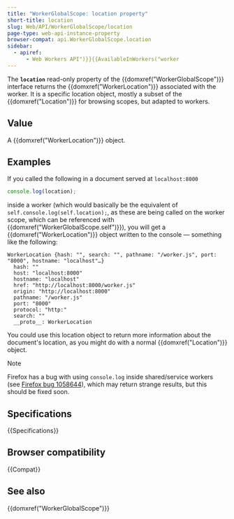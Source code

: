 ```yaml
---
title: "WorkerGlobalScope: location property"
short-title: location
slug: Web/API/WorkerGlobalScope/location
page-type: web-api-instance-property
browser-compat: api.WorkerGlobalScope.location
sidebar:
  - apiref:
      - Web Workers API")}}{{AvailableInWorkers("worker
---
```


The **`location`** read-only property of the {{domxref("WorkerGlobalScope")}} interface returns the {{domxref("WorkerLocation")}} associated with the worker. It is a specific location object, mostly a subset of the {{domxref("Location")}} for browsing scopes, but adapted to workers.

## Value

A {{domxref("WorkerLocation")}} object.

## Examples

If you called the following in a document served at `localhost:8000`

```js
console.log(location);
```

inside a worker (which would basically be the equivalent of `self.console.log(self.location);`, as these are being called on the worker scope, which can be referenced with {{domxref("WorkerGlobalScope.self")}}), you will get a {{domxref("WorkerLocation")}} object written to the console — something like the following:

```plain
WorkerLocation {hash: "", search: "", pathname: "/worker.js", port: "8000", hostname: "localhost"…}
  hash: ""
  host: "localhost:8000"
  hostname: "localhost"
  href: "http://localhost:8000/worker.js"
  origin: "http://localhost:8000"
  pathname: "/worker.js"
  port: "8000"
  protocol: "http:"
  search: ""
  __proto__: WorkerLocation
```

You could use this location object to return more information about the document's location, as you might do with a normal {{domxref("Location")}} object.

> [!NOTE]
> Firefox has a bug with using `console.log` inside shared/service workers (see [Firefox bug 1058644](https://bugzil.la/1058644)), which may return strange results, but this should be fixed soon.

## Specifications

{{Specifications}}

## Browser compatibility

{{Compat}}

## See also

{{domxref("WorkerGlobalScope")}}

